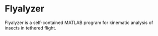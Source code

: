 # Flyalyzer

Flyalyzer is a self-contained MATLAB program for kinematic analysis of insects in tethered flight.
